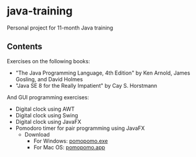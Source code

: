 # java-training

Personal project for 11-month Java training

## Contents

Exercises on the following books:

* "The Java Programming Language, 4th Edition" by Ken Arnold, James Gosling, and David Holmes
* "Java SE 8 for the Really Impatient" by Cay S. Horstmann

And GUI programming exercises:

* Digital clock using AWT
* Digital clock using Swing
* Digital clock using JavaFX
* Pomodoro timer for pair programming using JavaFX
  * Download
    * For Windows: [pomopomo.exe](https://github.com/okunoyuki/java-training/raw/master/src/clock/pomopomo.exe)
    * For Mac OS:  [pomopomo.app](https://github.com/okunoyuki/java-training/raw/master/src/clock/pomopomo.app)

